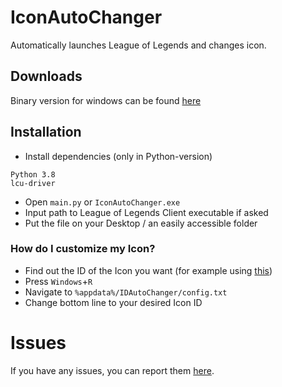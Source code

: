 # IconAutoChanger
Automatically launches League of Legends and changes icon.
## Downloads
Binary version for windows can be found [here](https://github.com/Kuuhhl/IconAutoChanger/releases/)
## Installation
* Install dependencies (only in Python-version)
```
Python 3.8
lcu-driver
```
* Open `main.py` or `IconAutoChanger.exe`
* Input path to League of Legends Client executable if asked
* Put the file on your Desktop / an easily accessible folder
### How do I customize my Icon?
* Find out the ID of the Icon you want (for example using [this](https://github.com/Kuuhhl/IconIDFinder))
* Press `Windows`+`R`
* Navigate to `%appdata%/IDAutoChanger/config.txt`
* Change bottom line to your desired Icon ID
# Issues
If you have any issues, you can report them [here](https://github.com/Kuuhhl/IconAutoChanger/issues).
